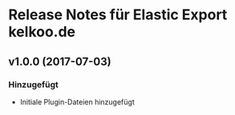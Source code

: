 # Release Notes für Elastic Export kelkoo.de

## v1.0.0 (2017-07-03)

### Hinzugefügt
- Initiale Plugin-Dateien hinzugefügt